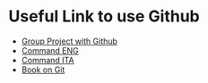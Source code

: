 # Useful Link to use Github

- [Group Project with Github](https://medium.com/@androidmatheny/using-git-and-github-on-group-projects-d636be2cdd4d)
- [Command ENG](http://rogerdudler.github.io/git-guide/index.html)
- [Command ITA](http://rogerdudler.github.io/git-guide/index.it.html)
- [Book on Git](/docs/books/ProGit.pdf)
